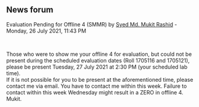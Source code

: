 <h2>News forum</h2><a href="https://moodle.cse.buet.ac.bd/user/view.php?id=1878&course=567"></a>
Evaluation Pending for Offline 4 (SMMR)
by <a href="https://moodle.cse.buet.ac.bd/user/view.php?id=1878&course=567">Syed Md. Mukit Rashid</a> - Monday, 26 July 2021, 11:43 PM


 

Those who were to show me your offline 4 for evaluation, but could not be present during the scheduled evaluation dates (Roll 1705116 and 1705121), please be present Tuesday, 27 July 2021 at 2:30 PM (your scheduled lab time). <br />If it is not possible for you to be present at the aforementioned time, please contact me via email. You have to contact me within this week. Failure to contact within this week Wednesday might result in a ZERO in offline 4.<br />Mukit.






